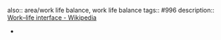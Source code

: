 also:: area/work life balance, work life balance
tags:: #996
description:: [Work–life interface - Wikipedia](https://en.wikipedia.org/wiki/Work%E2%80%93life_interface)

-